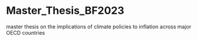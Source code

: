 # Master_Thesis_BF2023
 master thesis on the implications of climate policies to inflation across major OECD countries
